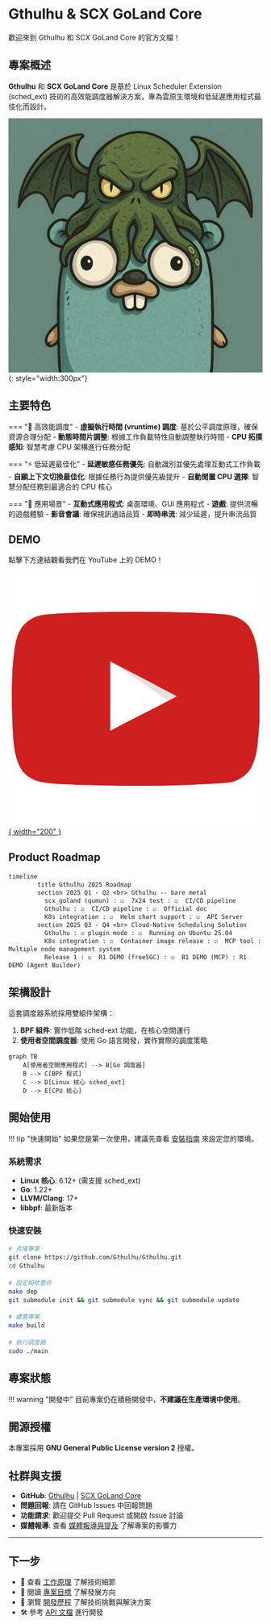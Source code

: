 # Gthulhu & SCX GoLand Core

歡迎來到 Gthulhu 和 SCX GoLand Core 的官方文檔！

## 專案概述

**Gthulhu** 和 **SCX GoLand Core** 是基於 Linux Scheduler Extension (sched_ext) 技術的高效能調度器解決方案，專為雲原生環境和低延遲應用程式最佳化而設計。

![Gthulhu Logo](https://raw.githubusercontent.com/Gthulhu/Gthulhu/main/assets/logo.png){: style="width:300px"}

## 主要特色

=== "🚀 高效能調度"
    - **虛擬執行時間 (vruntime) 調度**: 基於公平調度原理，確保資源合理分配
    - **動態時間片調整**: 根據工作負載特性自動調整執行時間
    - **CPU 拓撲感知**: 智慧考慮 CPU 架構進行任務分配

=== "⚡ 低延遲最佳化"
    - **延遲敏感任務優先**: 自動識別並優先處理互動式工作負載
    - **自願上下文切換最佳化**: 根據任務行為提供優先級提升
    - **自動閒置 CPU 選擇**: 智慧分配任務到最適合的 CPU 核心

=== "🎯 應用場景"
    - **互動式應用程式**: 桌面環境、GUI 應用程式
    - **遊戲**: 提供流暢的遊戲體驗
    - **影音會議**: 確保視訊通話品質
    - **即時串流**: 減少延遲，提升串流品質

## DEMO

點擊下方連結觀看我們在 YouTube 上的 DEMO！

[![IMAGE ALT TEXT HERE](https://github.com/Gthulhu/Gthulhu/raw/main/assets/preview.png){ width="200" }](https://www.youtube.com/watch?v=MfU64idQcHg)

## Product Roadmap

```mermaid
timeline
        title Gthulhu 2025 Roadmap
        section 2025 Q1 - Q2 <br> Gthulhu -- bare metal 
          scx_goland (qumun) : ☑️  7x24 test : ☑️  CI/CD pipeline
          Gthulhu : ☑️  CI/CD pipeline : ☑️  Official doc
          K8s integration : ☑️  Helm chart support : ☑️  API Server
        section 2025 Q3 - Q4 <br> Cloud-Native Scheduling Solution
          Gthulhu : ☑️ plugin mode : ☑️  Running on Ubuntu 25.04
          K8s integration : ☑️  Container image release : ☑️  MCP tool : Multiple node management system
          Release 1 : ☑️  R1 DEMO (free5GC) : ☑️  R1 DEMO (MCP) : R1 DEMO (Agent Builder)
```

## 架構設計

這套調度器系統採用雙組件架構：

1. **BPF 組件**: 實作低階 sched-ext 功能，在核心空間運行
2. **使用者空間調度器**: 使用 Go 語言開發，實作實際的調度策略

```mermaid
graph TB
    A[使用者空間應用程式] --> B[Go 調度器]
    B --> C[BPF 程式]
    C --> D[Linux 核心 sched_ext]
    D --> E[CPU 核心]
```

## 開始使用

!!! tip "快速開始"
    如果您是第一次使用，建議先查看 [安裝指南](installation.md) 來設定您的環境。

### 系統需求

- **Linux 核心**: 6.12+ (需支援 sched_ext)
- **Go**: 1.22+
- **LLVM/Clang**: 17+
- **libbpf**: 最新版本

### 快速安裝

```bash
# 克隆專案
git clone https://github.com/Gthulhu/Gthulhu.git
cd Gthulhu

# 設定相依套件
make dep
git submodule init && git submodule sync && git submodule update

# 建置專案
make build

# 執行調度器
sudo ./main
```

## 專案狀態

!!! warning "開發中"
    目前專案仍在積極開發中，**不建議在生產環境中使用**。

## 開源授權

本專案採用 **GNU General Public License version 2** 授權。

## 社群與支援

- **GitHub**: [Gthulhu](https://github.com/Gthulhu/Gthulhu) | [SCX GoLand Core](https://github.com/Gthulhu/scx_goland_core)
- **問題回報**: 請在 GitHub Issues 中回報問題
- **功能請求**: 歡迎提交 Pull Request 或開啟 Issue 討論
- **媒體報導**: 查看 [媒體報導與提及](mentioned.md) 了解專案的影響力

---

## 下一步

- 📖 查看 [工作原理](how-it-works.md) 了解技術細節
- 🎯 閱讀 [專案目標](project-goals.md) 了解發展方向
- 📜 瀏覽 [開發歷程](development-history.md) 了解技術挑戰與解決方案
- 🛠️ 參考 [API 文檔](api-reference.md) 進行開發
